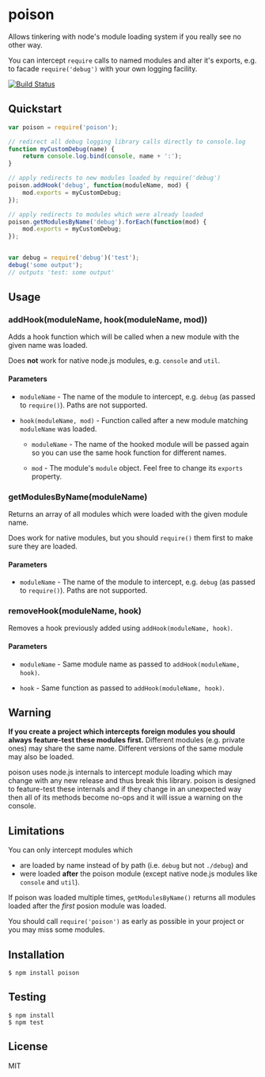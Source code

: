 poison
======

Allows tinkering with node's module loading system if you really see no other way.

You can intercept `require` calls to named modules and alter it's exports, e.g. to facade `require('debug')` with your own logging facility.

[![Build Status](https://travis-ci.org/fluidsonic/poison.png?branch=master)](https://travis-ci.org/fluidsonic/poison)



Quickstart
----------

```javascript
var poison = require('poison');

// redirect all debug logging library calls directly to console.log
function myCustomDebug(name) {
	return console.log.bind(console, name + ':');
}

// apply redirects to new modules loaded by require('debug')
poison.addHook('debug', function(moduleName, mod) {
	mod.exports = myCustomDebug;
});

// apply redirects to modules which were already loaded
poison.getModulesByName('debug').forEach(function(mod) {
	mod.exports = myCustomDebug;
});


var debug = require('debug')('test');
debug('some output');
// outputs 'test: some output'
```



Usage
-----

### addHook(moduleName, hook(moduleName, mod))

Adds a hook function which will be called when a new module with the given name was loaded.

Does **not** work for native node.js modules, e.g. `console` and `util`.

#### Parameters

- `moduleName` - The name of the module to intercept, e.g. `debug` (as passed to `require()`). Paths are not supported.

- `hook(moduleName, mod)` - Function called after a new module matching `moduleName` was loaded.

	- `moduleName` - The name of the hooked module will be passed again so you can use the same hook function for different names.

	- `mod` - The module's `module` object. Feel free to change its `exports` property.


### getModulesByName(moduleName)

Returns an array of all modules which were loaded with the given module name.

Does work for native modules, but you should `require()` them first to make sure they are loaded.

#### Parameters

- `moduleName` - The name of the module to intercept, e.g. `debug` (as passed to `require()`). Paths are not supported.


### removeHook(moduleName, hook)

Removes a hook previously added using `addHook(moduleName, hook)`.

#### Parameters

- `moduleName` - Same module name as passed to `addHook(moduleName, hook)`.

- `hook` - Same function as passed to `addHook(moduleName, hook)`.



Warning
-------

**If you create a project which intercepts foreign modules you should always feature-test these modules first.** Different modules (e.g. private ones) may share the same name. Different versions of the same module may also be loaded.

poison uses node.js internals to intercept module loading which may change with any new release and thus break this library. poison is designed to feature-test these internals and if they change in an unexpected way then all of its methods become no-ops and it will issue a warning on the console.



Limitations
-----------

You can only intercept modules which

- are loaded by name instead of by path (i.e. `debug` but not `./debug`) and
- were loaded **after** the poison module (except native node.js modules like `console` and `util`).

If poison was loaded multiple times, `getModulesByName()` returns all modules loaded after the *first* posion module was loaded.

You should call `require('poison')` as early as possible in your project or you may miss some modules.



Installation
------------

	$ npm install poison



Testing
-------

	$ npm install
	$ npm test



License
-------

MIT
